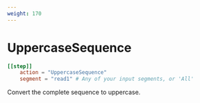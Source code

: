 ```yaml
---
weight: 170
---
```


# UppercaseSequence


```toml
[[step]]
    action = "UppercaseSequence"
    segment = "read1" # Any of your input segments, or 'All'

```

Convert the complete sequence to uppercase.